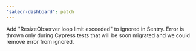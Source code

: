 ```yaml
---
"saleor-dashboard": patch
---
```


Add "ResizeObserver loop limit exceeded" to ignored in Sentry. Error is thrown only during Cypress tests that will be soon migrated and we could remove error from ignored.
